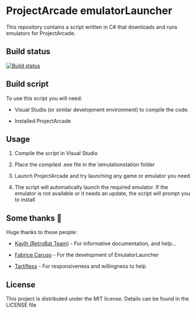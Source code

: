 # ProjectArcade emulatorLauncher

This repository contains a script written in C# that downloads and runs emulators for ProjectArcade.

## Build status

[![Build status](https://ci.appveyor.com/api/projects/status/6s94v160gg07p93e?svg=true)](https://ci.appveyor.com/project/TheDayG0ne/projectarcade-emulatorlauncher)

## Build script

To use this script you will need:

- Visual Studio (or similar development environment) to compile the code.

- Installed ProjectArcade

## Usage

1. Compile the script in Visual Studio

2. Place the compiled .exe file in the \emulationstation folder

3. Launch ProjectArcade and try launching any game or emulator you need

4. The script will automatically launch the required emulator. If the emulator is not available or it needs an update, the script will prompt you to install

## Some thanks 💟

Huge thanks to these people:

- [Kaylh (RetroBat Team)](https://github.com/kaylh) - For informative documentation, and help...

- [Fabrice Caruso](https://github.com/fabricecaruso) - For the development of EmulatorLauncher

- [Tartifless](https://github.com/Tartifless) - For responsiveness and willingness to help

## License

This project is distributed under the MIT license. Details can be found in the LICENSE file

